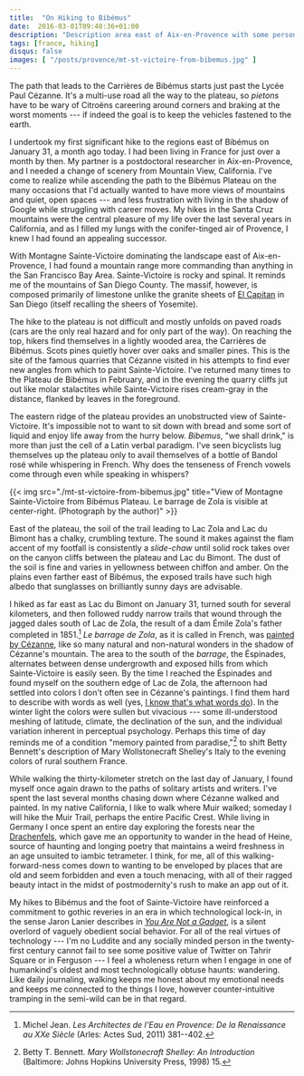 ```yaml
---
title:  "On Hiking to Bibémus"
date:  2016-03-01T09:40:36+01:00
description: "Description area east of Aix-en-Provence with some personal reflections"
tags: [france, hiking]
disqus: false
images: [ "/posts/provence/mt-st-victoire-from-bibemus.jpg" ] 
---
```


The path that leads to the Carrières de Bibémus starts just past the Lycée Paul Cézanne. It's a multi-use road all the way to the plateau, so _pietons_ have to be wary of Citroëns careering around corners and braking at the worst moments --- if indeed the goal is to keep the vehicles fastened to the earth.

I undertook my first significant hike to the regions east of Bibémus on January 31, a month ago today. I had been living in France for just over a month by then. My partner is a postdoctoral researcher in Aix-en-Provence, and I needed a change of scenery from Mountain View,  California. I've come to realize while ascending the path to the Bibémus Plateau on the many occasions that I'd actually wanted to have more views of mountains and quiet, open spaces --- and less frustration with living in the shadow of Google while struggling with career moves. My hikes in the Santa Cruz mountains were the central pleasure of my life over the last several years in California, and as I filled my lungs with the conifer-tinged air of Provence, I knew I had found an appealing successor.

With Montagne Sainte-Victoire dominating the landscape east of Aix-en-Provence, I had found a mountain range more commanding than anything in the San Francisco Bay Area. Sainte-Victoire is rocky and spinal. It reminds me of the mountains of San Diego County.  The massif, however, is composed primarily of limestone unlike the granite sheets of [El Capitan](http://www.sandiegoriver.org/el_cajon_mountain.html) in San Diego (itself recalling the sheers of Yosemite).

The hike to the plateau is not difficult and mostly unfolds on paved roads (cars are the only real hazard and for only part of the way). On reaching the top, hikers find themselves in a lightly wooded area, the Carrières de Bibémus. Scots pines quietly hover over oaks and smaller pines. This is the site of the famous quarries that Cézanne visited in his attempts to find ever new angles from which to paint Sainte-Victoire. I've returned many times to the Plateau de Bibémus in February, and in the evening the quarry cliffs jut out like molar stalactites while Sainte-Victoire rises cream-gray in the distance, flanked by leaves in the foreground.

The eastern ridge of the plateau provides an unobstructed view of Sainte-Victoire. It's impossible not to want to sit down with bread and some sort of liquid and enjoy life away from the hurry below. _Bibemus_, "we shall drink," is more than just the cell of a Latin verbal paradigm. I've seen bicyclists lug themselves up the plateau only to avail themselves of a bottle of Bandol rosé while whispering in French. Why does the tenseness of French vowels come through even while speaking in whispers?

{{< img src="./mt-st-victoire-from-bibemus.jpg" title="View of Montagne Sainte-Victoire from Bibémus Plateau. Le barrage de Zola is visible at center-right. (Photograph by the author)" >}}

East of the plateau, the soil of the trail leading to Lac Zola and Lac du Bimont has a chalky, crumbling texture. The sound it makes against the flam accent of my footfall is consistently a _slide-chaw_ until solid rock takes over on the canyon cliffs between the plateau and Lac du Bimont. The dust of the soil is fine and varies in yellowness between chiffon and amber. On the plains even farther east of Bibémus, the exposed trails have such high albedo that sunglasses on brilliantly sunny days are advisable.

I hiked as far east as Lac du Bimont on January 31, turned south for several kilometers, and then followed ruddy narrow trails that wound through the jagged dales south of Lac de Zola, the result of a dam Émile Zola's father completed in 1851.[^1] _Le barrage de Zola_, as it is called in French, was [painted by Cézanne](/images/le-barrage-zola-cezanne.jpg), like so many natural and non-natural wonders in the shadow of Cézanne's mountain. The area to the south of the _barrage_, the Éspinades, alternates between dense undergrowth and exposed hills from which Sainte-Victoire is easily seen. By the time I reached the Éspinades and found myself on the southern edge of Lac de Zola, the afternoon had settled into colors I don't often see in Cézanne's paintings. I find them hard to describe with words as well (yes, [I know that's what words do](http://www.toothpastefordinner.com/index.php?date=042809)). In the winter light the colors were sullen but vivacious --- some ill-understood meshing of latitude, climate, the declination of the sun, and the individual variation inherent in perceptual psychology. Perhaps this time of day reminds me of a condition "memory painted from paradise,"[^2] to shift Betty Bennett's description of Mary Wollstonecraft Shelley's Italy to the evening colors of rural southern France.

While walking the thirty-kilometer stretch on the last day of January, I found myself once again drawn to the paths of solitary artists and writers. I've spent the last several months chasing down where Cézanne walked and painted. In my native California, I like to walk where Muir walked; someday I will hike the Muir Trail, perhaps the entire Pacific Crest. While living in Germany I once spent an entire day exploring the forests near the [Drachenfels](https://en.wikipedia.org/wiki/Drachenfels_%28Siebengebirge%29), which gave me an opportunity to wander in the head of Heine, source of haunting and longing poetry that maintains a weird freshness in an age unsuited to iambic tetrameter. I think, for me, all of this walking-forward-ness comes down to wanting to be enveloped by places that are old and seem forbidden and even a touch menacing, with all of their ragged beauty intact in the midst of postmodernity's rush to make an app out of it.

My hikes to Bibémus and the foot of Sainte-Victoire have reinforced a commitment to gothic reveries in an era in which technological lock-in, in the sense Jaron Lanier describes in [_You Are Not a  Gadget_](http://www.jaronlanier.com/gadgetwebresources.html), is a silent overlord of vaguely obedient social behavior. For all of the real virtues of technology --- I'm no Luddite and any socially minded person in the twenty-first century cannot fail to see some positive value of Twitter on Tahrir Square or in Ferguson --- I feel a wholeness return when I engage in one of humankind's oldest and most technologically obtuse haunts: wandering. Like daily journaling, walking keeps me honest about my emotional needs and keeps me connected to the things I love, however counter-intuitive tramping in the semi-wild can be in that regard.

[^1]:  Michel Jean. _Les Architectes de l'Eau en Provence: De la Renaissance au XXe Siècle_ (Arles: Actes Sud, 2011) 381--402.
[^2]: Betty T. Bennett. _Mary Wollstonecraft Shelley: An Introduction_  (Baltimore: Johns Hopkins University Press, 1998) 15.






